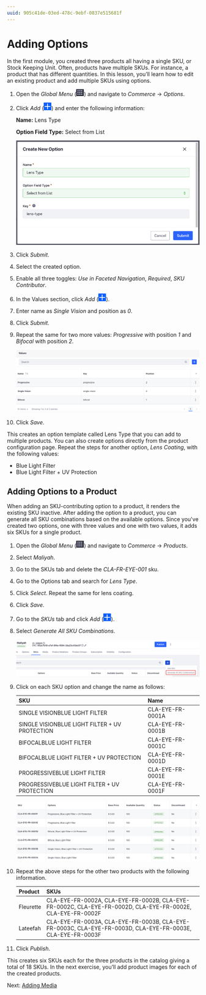 ```yaml
---
uuid: 905c41de-03ed-478c-9ebf-0837e515681f
---
```

# Adding Options

In the first module, you created three products all having a single SKU, or Stock Keeping Unit. Often, products have multiple SKUs. For instance, a product that has different quantities. In this lesson, you’ll learn how to edit an existing product and add multiple SKUs using options.

1. Open the *Global Menu* (![Global Menu](../../images/icon-applications-menu.png)) and navigate to *Commerce* &rarr; *Options*.

1. Click *Add* (![Add](../../images/icon-add.png)) and enter the following information:

   **Name:** Lens Type

   **Option Field Type:** Select from List

   ![Create a new option for quantity.](./adding-options/images/01.png)

1. Click *Submit*.

1. Select the created option.

1. Enable all three toggles: *Use in Faceted Navigation*, *Required*, *SKU Contributor*.

1. In the Values section, click *Add* (![Add](../../images/icon-add.png)).

1. Enter name as *Single Vision* and position as *0*.

1. Click *Submit*. 

1. Repeat the same for two more values: *Progressive* with position *1* and *Bifocal* with position *2*. 

   ![Enter selectable values for the option.](./adding-options/images/02.png)

1. Click *Save*.

This creates an option template called Lens Type that you can add to multiple products. You can also create options directly from the product configuration page. Repeat the steps for another option, *Lens Coating*, with the following values:

* Blue Light Filter
* Blue Light Filter + UV Protection

## Adding Options to a Product

When adding an SKU-contributing option to a product, it renders the existing SKU inactive. After adding the option to a product, you can generate all SKU combinations based on the available options. Since you've created two options, one with three values and one with two values, it adds six SKUs for a single product. 

1. Open the *Global Menu* (![Global Menu](../../images/icon-applications-menu.png)) and navigate to *Commerce* &rarr; *Products*.

1. Select *Maliyah*.

1. Go to the SKUs tab and delete the *CLA-FR-EYE-001* sku.

1. Go to the Options tab and search for *Lens Type*.

1. Click *Select*. Repeat the same for lens coating. 

1. Click *Save*.

1. Go to the *SKUs* tab and click *Add* (![Add](../../images/icon-add.png)). 

1. Select *Generate All SKU Combinations*.

   ![Select the option to generate all SKU combinations based on the added options.](./adding-options/images/03.png)

1. Click on each SKU option and change the name as follows:

   | SKU                                            | Name             |
   | :--------------------------------------------- | :--------------- |
   | SINGLE VISIONBLUE LIGHT FILTER                 | CLA-EYE-FR-0001A |
   | SINGLE VISIONBLUE LIGHT FILTER + UV PROTECTION | CLA-EYE-FR-0001B |
   | BIFOCALBLUE LIGHT FILTER                       | CLA-EYE-FR-0001C |
   | BIFOCALBLUE LIGHT FILTER + UV PROTECTION       | CLA-EYE-FR-0001D |
   | PROGRESSIVEBLUE LIGHT FILTER                   | CLA-EYE-FR-0001E |
   | PROGRESSIVEBLUE LIGHT FILTER + UV PROTECTION   | CLA-EYE-FR-0001F |

   ![Enter new names for all the created SKUs.](./adding-options/images/04.png)

1. Repeat the above steps for the other two products with the following information.

   | Product   | SKUs                                                                                                       |
   | :-------- | :--------------------------------------------------------------------------------------------------------- |
   | Fleurette | CLA-EYE-FR-0002A, CLA-EYE-FR-0002B, CLA-EYE-FR-0002C, CLA-EYE-FR-0002D, CLA-EYE-FR-0002E, CLA-EYE-FR-0002F |
   | Lateefah  | CLA-EYE-FR-0003A, CLA-EYE-FR-0003B, CLA-EYE-FR-0003C, CLA-EYE-FR-0003D, CLA-EYE-FR-0003E, CLA-EYE-FR-0003F |

1. Click *Publish*. 

This creates six SKUs each for the three products in the catalog giving a total of 18 SKUs. In the next exercise, you’ll add product images for each of the created products.

Next: [Adding Media](./adding-media.md)
